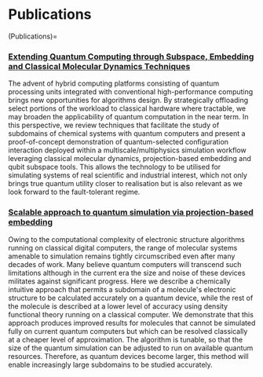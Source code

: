 # Publications
(Publications)=

### [Extending Quantum Computing through Subspace, Embedding and Classical Molecular Dynamics Techniques](https://arxiv.org/abs/2505.16796)

The advent of hybrid computing platforms consisting of quantum processing units integrated with conventional high-performance computing brings new opportunities for algorithms design. By strategically offloading select portions of the workload to classical hardware where tractable, we may broaden the applicability of quantum computation in the near term. In this perspective, we review techniques that facilitate the study of subdomains of chemical systems with quantum computers and present a proof-of-concept demonstration of quantum-selected configuration interaction deployed within a multiscale/multiphysics simulation workflow leveraging classical molecular dynamics, projection-based embedding and qubit subspace tools. This allows the technology to be utilised for simulating systems of real scientific and industrial interest, which not only brings true quantum utility closer to realisation but is also relevant as we look forward to the fault-tolerant regime.

### [Scalable approach to quantum simulation via projection-based embedding](https://journals.aps.org/pra/abstract/10.1103/PhysRevA.109.022418)

Owing to the computational complexity of electronic structure algorithms running on classical digital computers, the range of molecular systems amenable to simulation remains tightly circumscribed even after many decades of work. Many believe quantum computers will transcend such limitations although in the current era the size and noise of these devices militates against significant progress. Here we describe a chemically intuitive approach that permits a subdomain of a molecule's electronic structure to be calculated accurately on a quantum device, while the rest of the molecule is described at a lower level of accuracy using density functional theory running on a classical computer. We demonstrate that this approach produces improved results for molecules that cannot be simulated fully on current quantum computers but which can be resolved classically at a cheaper level of approximation. The algorithm is tunable, so that the size of the quantum simulation can be adjusted to run on available quantum resources. Therefore, as quantum devices become larger, this method will enable increasingly large subdomains to be studied accurately.
